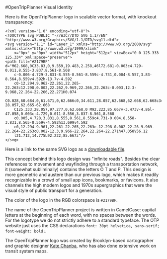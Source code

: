 #OpenTripPlanner Visual Identity

Here is the OpenTripPlanner logo in scalable vector format, with knockout transparency:

```
<?xml version="1.0" encoding="utf-8"?>
<!DOCTYPE svg PUBLIC "-//W3C//DTD SVG 1.1//EN" "http://www.w3.org/Graphics/SVG/1.1/DTD/svg11.dtd">
<svg version="1.1" id="Layer_1" xmlns="http://www.w3.org/2000/svg" xmlns:xlink="http://www.w3.org/1999/xlink" 
    x="0px" y="0px" width="512px" height="512px" viewBox="0 0 125.333 125.334" xml:space="preserve">
<path fill="#2179BF" d="M62.668,0C33.83,0,9.559,19.483,2.258,46l72.681-0.003c4.729-0.011,8.555-3.837,8.561-8.568
	c-0.006-4.729-3.831-8.555-8.561-8.559c-4.731,0.004-8.557,3.83-8.564,8.559v4.592h-13.7v-4.592
	c0-12.294,9.962-22.261,22.265-22.263c12.298,0.002,22.262,9.969,22.266,22.263c-0.003,12.3-9.968,22.264-22.266,22.271H0.074
	C0.028,60.684,0,61.671,0,62.666c0,34.611,28.057,62.668,62.668,62.668c34.609,0,62.665-28.057,62.665-62.668
	C125.333,28.057,97.277,0,62.668,0 M92.222,85.667v-3.473v-4.86l-47.058,0.003c-4.729,0.011-8.556,3.837-8.561,8.568
	c0.005,4.728,3.831,8.555,8.561,8.559c4.731-0.004,8.558-3.831,8.565-8.559v-4.592h13.699v4.592
	c0,12.294-9.961,22.261-22.265,22.263c-12.298-0.002-22.26-9.969-22.264-22.263c0.002-12.3,9.966-22.264,22.264-22.271h47.058V56.12
	l21.712,14.775L92.222,85.667z"/>
</svg>
```

Here is a link to the same SVG logo as a [downloadable file](otp-logo.svg).

This concept behind this logo design was "infinite roads". Besides the clear references to movement and wayfinding through a transportation network, it (somewhat subliminally) contains the letters O T and P. This design is more geometric and austere than our previous logo, which makes it readily recognizable in a crowd of small app icons, bookmarks, or favicons. It also channels the high modern logos and 1970s supergraphics that were the visual style of public transport for a generation.

The color of the logo in the RGB colorspace is `#2179BF`.

The name of the OpenTripPlanner project is written in CamelCase: capital letters at the beginning of each word, with no spaces between the words. For the logotype we do not strictly adhere to a standard typeface. The OTP website just uses the CSS declarations `font: 30pt helvetica, sans-serif; font-weight: bold;`.

The OpenTripPlanner logo was created by Brooklyn-based cartographer and graphic designer [Kate Chanba](https://kchanba.com/), who has also done extensive work on transit system maps.
